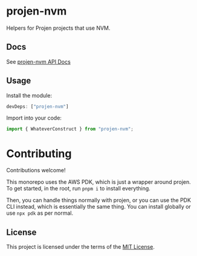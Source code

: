 # projen-nvm

Helpers for Projen projects that use NVM.

## Docs

See [projen-nvm API Docs](https://dkershner6.github.io/projen-constructs/projen-nvm)

## Usage

Install the module:

```typescript
devDeps: ["projen-nvm"]
```

Import into your code:

```typescript
import { WhateverConstruct } from "projen-nvm";
```

# Contributing

Contributions welcome!

This monorepo uses the AWS PDK, which is just a wrapper around projen. To get started, in the root, run `pnpm i` to install everything.

Then, you can handle things normally with projen, or you can use the PDK CLI instead, which is essentially the same thing. You can install globally or use `npx pdk` as per normal.
## License

This project is licensed under the terms of the [MIT License](LICENSE.md).